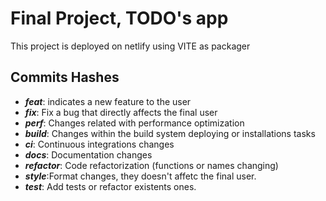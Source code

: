 # Final Project, TODO's app 
This project is deployed on netlify using VITE as packager 

## Commits Hashes

* ***feat***: indicates a new feature to the user 
* ***fix***: Fix a bug that directly affects the final user
* ***perf***: Changes related with performance optimization 
* ***build***: Changes within the build system deploying or installations tasks 
* ***ci***: Continuous integrations changes
* ***docs***: Documentation changes
* ***refactor***: Code refactorization (functions or names changing)
* ***style***:Format changes, they doesn't affetc the final user.
* ***test***: Add tests or refactor existents ones.
